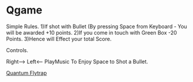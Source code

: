 # Qgame
Simple Rules.
1)If shot with Bullet (By pressing Space from Keyboard - You will be awarded +10 points.
2)If you come in touch with Green Box -20 Points.
3)Hence will Effect your total Score.

Controls.

Right--> 
Left<--
PlayMusic To Enjoy
Space to Shot a Bullet.

[Quantum Flytrap](https://lab.quantumflytrap.com/game/level/more-than-one)

